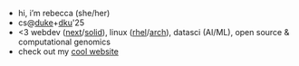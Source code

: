 - hi, i’m rebecca (she/her)
- cs@[duke](https://duke.edu/)+[dku](https://www.dukekunshan.edu.cn/)'25
- <3 webdev ([next](https://github.com/vercel/next.js)/[solid](https://github.com/solidjs/solid)), linux ([rhel](https://docs.redhat.com/en/documentation/red_hat_enterprise_linux/9)/[arch](https://archlinux.org/)), datasci (AI/ML), open source & computational genomics
- check out my [cool website](https://rebeccacombs.org/) 

<!---
rebeccacombs/rebeccacombs is a ✨ special ✨ repository because its `README.md` (this file) appears on your GitHub profile.
You can click the Preview link to take a look at your changes.
--->
